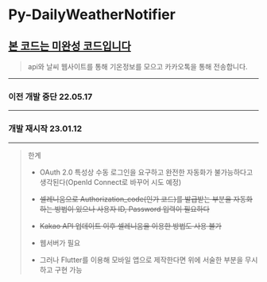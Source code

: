 # Py-DailyWeatherNotifier

## <u>본 코드는 미완성 코드입니다</u>

> api와 날씨 웹사이트를 통해 기온정보를 모으고 카카오톡을 통해 전송합니다.

---

### 이전 개발 중단 22.05.17

---

### 개발 재시작 23.01.12

---

> 한계
>
> - OAuth 2.0 특성상 수동 로그인을 요구하고 완전한 자동화가 불가능하다고 생각된다(OpenId Connect로 바꾸어 시도 예정)
>
> - ~~셀레니움으로 Authorization_code(인가 코드)를 발급받는 부분을 자동화하는 방법이 있으나 사용자 ID, Password 입력이 필요하다~~
> - ~~Kakao API 업데이트 이후 셀레니움을 이용한 방법도 사용 불가~~
>
> - 웹서버가 필요
>
> * 그러나 Flutter를 이용해 모바일 앱으로 제작한다면 위에 서술한 부분을 무시하고 구현 가능

